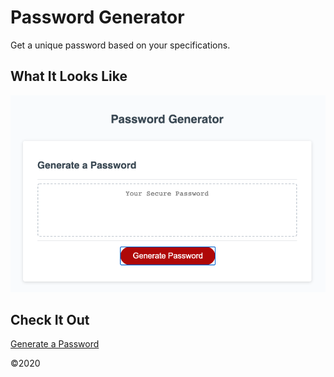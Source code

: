 # Password Generator
Get a unique password based on your specifications.

## What It Looks Like
![password generator](/Assets/password-generator-screencap.png)

## Check It Out
[Generate a Password](https://angelia-collins.github.io/PasswordGenerator/)

©2020
